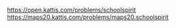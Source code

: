 https://open.kattis.com/problems/schoolspirit   
https://maps20.kattis.com/problems/maps20.schoolspirit   
